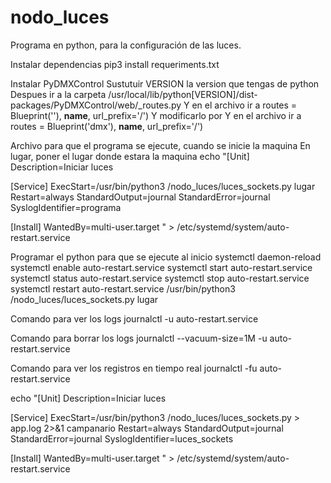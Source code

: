 # nodo_luces
Programa en python, para la configuración de las luces.

Instalar dependencias 
pip3 install requeriments.txt

Instalar PyDMXControl
Sustutuir VERSION la version que tengas de python
Despues ir a la carpeta /usr/local/lib/python[VERSION]/dist-packages/PyDMXControl/web/_routes.py
Y en el archivo ir a routes = Blueprint(''), __name__, url_prefix='/')
Y modificarlo por
Y en el archivo ir a routes = Blueprint('dmx'), __name__, url_prefix='/')

Archivo para que el programa se ejecute, cuando se inicie la maquina
En lugar, poner el lugar donde estara la maquina
echo "[Unit]
Description=Iniciar luces

[Service]
ExecStart=/usr/bin/python3 /nodo_luces/luces_sockets.py lugar
Restart=always
StandardOutput=journal
StandardError=journal
SyslogIdentifier=programa

[Install]
WantedBy=multi-user.target
" > /etc/systemd/system/auto-restart.service

Programar el python para que se ejecute al inicio
systemctl daemon-reload
systemctl enable auto-restart.service
systemctl start auto-restart.service
systemctl status auto-restart.service
systemctl stop auto-restart.service
systemctl restart auto-restart.service
/usr/bin/python3 /nodo_luces/luces_sockets.py lugar

Comando para ver los logs
journalctl -u auto-restart.service

Comando para borrar los logs 
journalctl --vacuum-size=1M -u auto-restart.service

Comando para ver los registros en tiempo real
journalctl -fu auto-restart.service

echo "[Unit]
Description=Iniciar luces

[Service]
ExecStart=/usr/bin/python3 /nodo_luces/luces_sockets.py > app.log 2>&1 campanario
Restart=always
StandardOutput=journal
StandardError=journal
SyslogIdentifier=luces_sockets

[Install]
WantedBy=multi-user.target
" > /etc/systemd/system/auto-restart.service